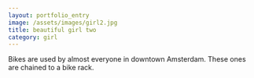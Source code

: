 ```yaml
---
layout: portfolio_entry
image: /assets/images/girl2.jpg
title: beautiful girl two
category: girl
---
```

Bikes are used by almost everyone in downtown Amsterdam. These ones are chained to a bike rack.
